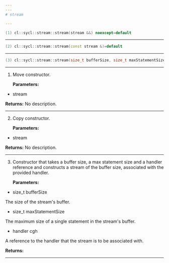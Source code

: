 ```yaml
---
---
# stream

---
```


```cpp
(1) cl::sycl::stream::stream(stream &&) noexcept=default
```

---

```cpp
(2) cl::sycl::stream::stream(const stream &)=default
```

---

```cpp
(3) cl::sycl::stream::stream(size_t bufferSize, size_t maxStatementSize, handler &cgh)
```

---

1. Move constructor. 

   **Parameters:**

  * stream 

   

   **Returns:** No description.

---

2. Copy constructor. 

   **Parameters:**

  * stream 

   

   **Returns:** No description.

---

3. Constructor that takes a buffer size, a max statement size and a handler reference and constructs a stream of the buffer size, associated with the provided handler. 

   **Parameters:**

  * size_t bufferSize

   The size of the stream's buffer. 

  * size_t maxStatementSize

   The maximum size of a single statement in the stream's buffer. 

  * handler cgh

   A reference to the handler that the stream is to be associated with. 

   **Returns:** 

---

